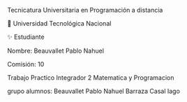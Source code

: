 Tecnicatura Universitaria en Programación a distancia

📍 Universidad Tecnológica Nacional

✨ Estudiante

Nombre: Beauvallet Pablo Nahuel

Comisión: 10

Trabajo Practico Integrador 2 Matematica y Programacion

grupo alumnos: Beauvallet Pablo Nahuel
               Barraza Casal Iago

